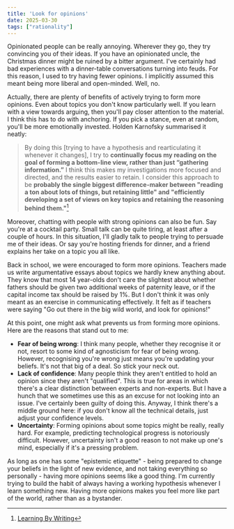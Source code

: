 ```yaml
---
title: 'Look for opinions'
date: 2025-03-30
tags: ["rationality"]
---
```


Opinionated people can be really annoying. Wherever they go, they try convincing you of their ideas. If you have an opinionated uncle, the Christmas dinner might be ruined by a bitter argument. I've certainly had bad experiences with a dinner-table conversations turning into feuds. For this reason, I used to try having fewer opinions. I implicitly assumed this meant being more liberal and open-minded. Well, no.

Actually, there are plenty of benefits of actively trying to form more opinions. Even about topics you don't know particularly well. If you learn with a view towards arguing, then you'll pay closer attention to the material. I think this has to do with anchoring. If you pick a stance, even at random, you'll be more emotionally invested. Holden Karnofsky summarised it neatly:

> By doing this [trying to have a hypothesis and rearticulating it whenever it changes], I try to **continually focus my reading on the goal of forming a bottom-line view, rather than just “gathering information.”** I think this makes my investigations more focused and directed, and the results easier to retain. I consider this approach to be **probably the single biggest difference-maker between "reading a ton about lots of things, but retaining little" and "efficiently developing a set of views on key topics and retaining the reasoning behind them."**[^1]

Moreover, chatting with people with strong opinions can also be fun. Say you're at a cocktail party. Small talk can be quite tiring, at least after a couple of hours. In this situation, I'll gladly talk to people trying to persuade me of their ideas. Or say you're hosting friends for dinner, and a friend explains her take on a topic you all like.

Back in school, we were encouraged to form more opinions. Teachers made us write argumentative essays about topics we hardly knew anything about. They know that most 14 year-olds don't care the slightest about whether fathers should be given two additional weeks of paternity leave, or if the capital income tax should be raised by 1%. But I don't think it was only meant as an exercise in communicating effectively. It felt as if teachers were saying "Go out there in the big wild world, and look for opinions!"

At this point, one might ask what prevents us from forming more opinions. Here are the reasons that stand out to me:

- **Fear of being wrong**: I think many people, whether they recognise it or not, resort to some kind of agnosticism for fear of being wrong. However, recognising you're wrong just means you're updating your beliefs. It's not that big of a deal. So stick your neck out.
- **Lack of confidence**: Many people think they aren't entitled to hold an opinion since they aren't "qualified". This is true for areas in which there's a clear distinction between experts and non-experts. But I have a hunch that we sometimes use this as an excuse for not looking into an issue. I've certainly been guilty of doing this. Anyway, I think there's a middle ground here: if you don't know all the technical details, just adjust your confidence levels.
- **Uncertainty**: Forming opinions about some topics might be really, really hard. For example, predicting technological progress is notoriously difficult. However, uncertainty isn't a good reason to not make up one's mind, especially if it's a pressing problem.

As long as one has some "epistemic etiquette" - being prepared to change your beliefs in the light of new evidence, and not taking everything so personally - having more opinions seems like a good thing. I'm currently trying to build the habit of always having a working hypothesis whenever I learn something new. Having more opinions makes you feel more like part of the world, rather than as a bystander.

[^1]: [Learning By Writing](https://www.cold-takes.com/learning-by-writing)
